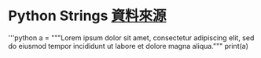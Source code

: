 # Python Strings [資料來源](https://www.w3schools.com/python/python_strings.asp)



'''python
a = """Lorem ipsum dolor sit amet,
consectetur adipiscing elit,
sed do eiusmod tempor incididunt
ut labore et dolore magna aliqua."""
print(a)


